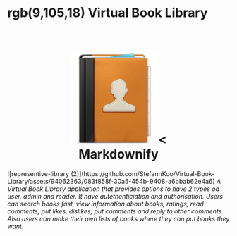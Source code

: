 # rgb(9,105,18) Virtual Book Library
<h1 align="center">
  <br>
  <img src="gifs/book-nav.png" alt="Markdownify" width="200"><
  <br>
  Markdownify
  <br>
</h1>
![representive-library (2)](https://github.com/StefannKoo/Virtual-Book-Library/assets/94062363/083f858f-30a5-454b-9408-a6bbab62e4a6)
 <i>A Virtual Book Library application that provides options to have 2 types od user, admin and reader. It have autethenticiation and authorisation. Users can search books fast, view information about books, ratings, read comments, put likes, dislikes, put comments and reply to other comments. Also users can make their own lists of books where they can put books they want. </i>
